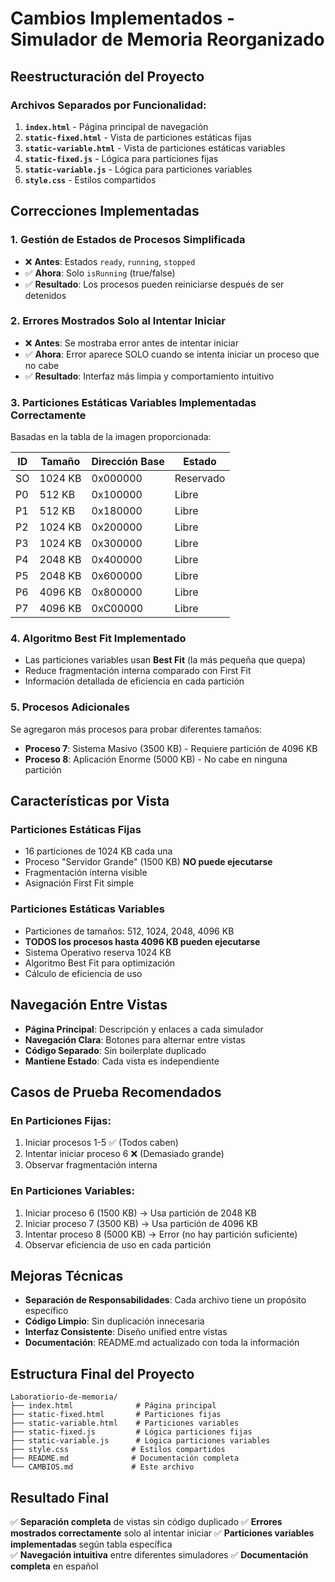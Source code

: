 # Cambios Implementados - Simulador de Memoria Reorganizado

## Reestructuración del Proyecto

### Archivos Separados por Funcionalidad:

1. **`index.html`** - Página principal de navegación
2. **`static-fixed.html`** - Vista de particiones estáticas fijas
3. **`static-variable.html`** - Vista de particiones estáticas variables
4. **`static-fixed.js`** - Lógica para particiones fijas
5. **`static-variable.js`** - Lógica para particiones variables
6. **`style.css`** - Estilos compartidos

## Correcciones Implementadas

### 1. **Gestión de Estados de Procesos Simplificada**
- ❌ **Antes**: Estados `ready`, `running`, `stopped`
- ✅ **Ahora**: Solo `isRunning` (true/false)
- ✅ **Resultado**: Los procesos pueden reiniciarse después de ser detenidos

### 2. **Errores Mostrados Solo al Intentar Iniciar**
- ❌ **Antes**: Se mostraba error antes de intentar iniciar
- ✅ **Ahora**: Error aparece SOLO cuando se intenta iniciar un proceso que no cabe
- ✅ **Resultado**: Interfaz más limpia y comportamiento intuitivo

### 3. **Particiones Estáticas Variables Implementadas Correctamente**
Basadas en la tabla de la imagen proporcionada:

| ID | Tamaño | Dirección Base | Estado |
|----|--------|----------------|---------|
| SO | 1024 KB | 0x000000 | Reservado |
| P0 | 512 KB | 0x100000 | Libre |
| P1 | 512 KB | 0x180000 | Libre |
| P2 | 1024 KB | 0x200000 | Libre |
| P3 | 1024 KB | 0x300000 | Libre |
| P4 | 2048 KB | 0x400000 | Libre |
| P5 | 2048 KB | 0x600000 | Libre |
| P6 | 4096 KB | 0x800000 | Libre |
| P7 | 4096 KB | 0xC00000 | Libre |

### 4. **Algoritmo Best Fit Implementado**
- Las particiones variables usan **Best Fit** (la más pequeña que quepa)
- Reduce fragmentación interna comparado con First Fit
- Información detallada de eficiencia en cada partición

### 5. **Procesos Adicionales**
Se agregaron más procesos para probar diferentes tamaños:
- **Proceso 7**: Sistema Masivo (3500 KB) - Requiere partición de 4096 KB
- **Proceso 8**: Aplicación Enorme (5000 KB) - No cabe en ninguna partición

## Características por Vista

### **Particiones Estáticas Fijas**
- 16 particiones de 1024 KB cada una
- Proceso "Servidor Grande" (1500 KB) **NO puede ejecutarse**
- Fragmentación interna visible
- Asignación First Fit simple

### **Particiones Estáticas Variables**
- Particiones de tamaños: 512, 1024, 2048, 4096 KB
- **TODOS los procesos hasta 4096 KB pueden ejecutarse**
- Sistema Operativo reserva 1024 KB
- Algoritmo Best Fit para optimización
- Cálculo de eficiencia de uso

## Navegación Entre Vistas

- **Página Principal**: Descripción y enlaces a cada simulador
- **Navegación Clara**: Botones para alternar entre vistas
- **Código Separado**: Sin boilerplate duplicado
- **Mantiene Estado**: Cada vista es independiente

## Casos de Prueba Recomendados

### **En Particiones Fijas**:
1. Iniciar procesos 1-5 ✅ (Todos caben)
2. Intentar iniciar proceso 6 ❌ (Demasiado grande)
3. Observar fragmentación interna

### **En Particiones Variables**:
1. Iniciar proceso 6 (1500 KB) → Usa partición de 2048 KB
2. Iniciar proceso 7 (3500 KB) → Usa partición de 4096 KB  
3. Intentar proceso 8 (5000 KB) → Error (no hay partición suficiente)
4. Observar eficiencia de uso en cada partición

## Mejoras Técnicas

- **Separación de Responsabilidades**: Cada archivo tiene un propósito específico
- **Código Limpio**: Sin duplicación innecesaria
- **Interfaz Consistente**: Diseño unified entre vistas
- **Documentación**: README.md actualizado con toda la información

## Estructura Final del Proyecto

```
Laboratiorio-de-memoria/
├── index.html              # Página principal
├── static-fixed.html       # Particiones fijas  
├── static-variable.html    # Particiones variables
├── static-fixed.js         # Lógica particiones fijas
├── static-variable.js      # Lógica particiones variables
├── style.css              # Estilos compartidos
├── README.md              # Documentación completa
└── CAMBIOS.md             # Este archivo
```

## Resultado Final

✅ **Separación completa** de vistas sin código duplicado
✅ **Errores mostrados correctamente** solo al intentar iniciar
✅ **Particiones variables implementadas** según tabla específica  
✅ **Navegación intuitiva** entre diferentes simuladores
✅ **Documentación completa** en español